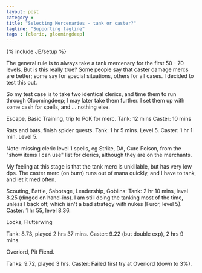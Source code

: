 ```yaml
---
layout: post
category : 
title: "Selecting Mercenaries - tank or caster?"
tagline: "Supporting tagline"
tags : [cleric, gloomingdeep]
---
```

{% include JB/setup %}

The general rule is to always take a tank mercenary for the first 50 - 70 levels.  But is this really true?  Some people say that caster damage mercs are better; some say for special situations, others for all cases.  I decided to test this out.

So my test case is to take two identical clerics, and time them to run through Gloomingdeep; I may later take them further.  I set them up with some cash for spells, and ... nothing else.

Escape, Basic Training, trip to PoK for merc.
Tank: 12 mins
Caster: 10 mins

Rats and bats, finish spider quests. 
Tank: 1 hr 5 mins.  Level 5.
Caster: 1 hr 1 min. Level 5.

Note: missing cleric level 1 spells, eg Strike, DA, Cure Poison, from the "show items I can use" list for clerics, although they are on the merchants.

My feeling at this stage is that the tank merc is unkillable, but has very low dps.  The caster merc (on burn) runs out of mana quickly, and I have to tank, and let it med often.

Scouting, Battle, Sabotage, Leadership, Goblins:
Tank: 2 hr 10 mins, level 8.25 (dinged on hand-ins).  I am still doing the tanking most of the time, unless I back off, which isn't a bad strategy with nukes (Furor, level 5).
Caster: 1 hr 55, level 8.36. 

Locks, Flutterwing

Tank: 8.73, played 2 hrs 37 mins.
Caster: 9.22 (but double exp), 2 hrs 9 mins.


Overlord, Pit Fiend.

Tanks: 9.72, played 3 hrs.
Caster: Failed first try at Overlord (down to 3%).




